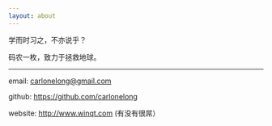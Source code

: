 ```yaml
---
layout: about
---
```

<p>
   学而时习之，不亦说乎？
</p>

码农一枚，致力于拯救地球。

------------------------------------------------------------------------------------------------

email: <a href="mailto:carlonelong@gmail.com">carlonelong@gmail.com</a>

github: <a href="https://github.com/carlonelong" class="text">https://github.com/carlonelong</a>

website: <a href="http://www.winqt.com" class="text">http://www.winqt.com</a> (有没有很屌）
